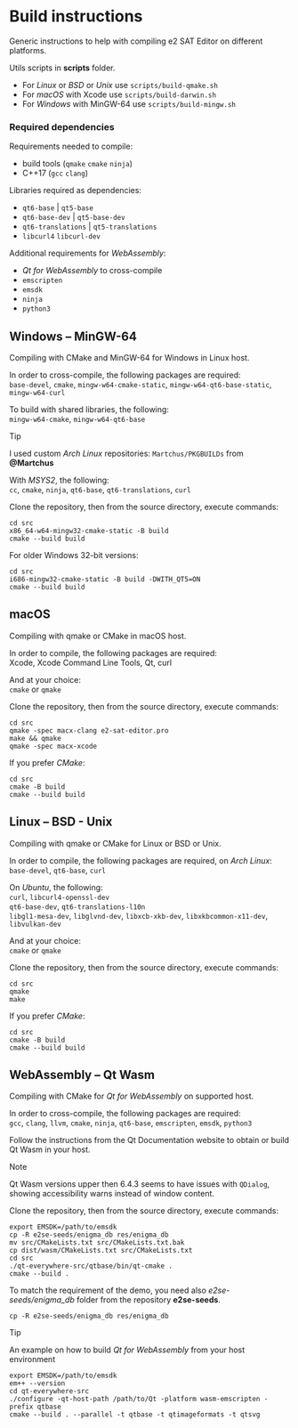 # Build instructions

Generic instructions to help with compiling e2 SAT Editor on different platforms.

Utils scripts in **scripts** folder.

- For *Linux* or *BSD* or *Unix* use `scripts/build-qmake.sh`
- For *macOS* with Xcode use `scripts/build-darwin.sh`
- For *Windows* with MinGW-64 use `scripts/build-mingw.sh`


### Required dependencies

Requirements needed to compile:
- build tools (`qmake` `cmake` `ninja`)
- C++17 (`gcc` `clang`)

Libraries required as dependencies:
- `qt6-base` \| `qt5-base`
- `qt6-base-dev` \| `qt5-base-dev`
- `qt6-translations` \| `qt5-translations`
- `libcurl4` `libcurl-dev`

Additional requirements for *WebAssembly*:
- *Qt for WebAssembly* to cross-compile
- `emscripten`
- `emsdk`
- `ninja`
- `python3`


## Windows – MinGW-64

Compiling with CMake and MinGW-64 for Windows in Linux host.

In order to cross-compile, the following packages are required:  
`base-devel`, `cmake`, `mingw-w64-cmake-static`, `mingw-w64-qt6-base-static`, `mingw-w64-curl`
 
To build with shared libraries, the following:  
`mingw-w64-cmake`, `mingw-w64-qt6-base`

> [!TIP]
> I used custom *Arch Linux* repositories: `Martchus/PKGBUILDs` from **@Martchus**

With *MSYS2*, the following:  
`cc`, `cmake`, `ninja`, `qt6-base`, `qt6-translations`, `curl`

Clone the repository, then from the source directory, execute commands:
```
cd src
x86_64-w64-mingw32-cmake-static -B build
cmake --build build
```

For older Windows 32-bit versions:
```
cd src
i686-mingw32-cmake-static -B build -DWITH_QT5=ON
cmake --build build
```


## macOS

Compiling with qmake or CMake in macOS host.

In order to compile, the following packages are required:  
Xcode, Xcode Command Line Tools, Qt, curl

And at your choice:  
`cmake` or `qmake`

Clone the repository, then from the source directory, execute commands:
```
cd src
qmake -spec macx-clang e2-sat-editor.pro
make && qmake
qmake -spec macx-xcode
```

If you prefer *CMake*:
```
cd src
cmake -B build
cmake --build build
```


## Linux – BSD - Unix

Compiling with qmake or CMake for Linux or BSD or Unix.

In order to compile, the following packages are required, on *Arch Linux*:  
`base-devel`, `qt6-base`, `curl`

On *Ubuntu*, the following:  
`curl`, `libcurl4-openssl-dev`  
`qt6-base-dev`, `qt6-translations-l10n`  
`libgl1-mesa-dev`, `libglvnd-dev`, `libxcb-xkb-dev`, `libxkbcommon-x11-dev`, `libvulkan-dev`

And at your choice:  
`cmake` or `qmake`

Clone the repository, then from the source directory, execute commands:
```
cd src
qmake
make
```

If you prefer *CMake*:
```
cd src
cmake -B build
cmake --build build
```


## WebAssembly – Qt Wasm

Compiling with CMake for *Qt for WebAssembly* on supported host.

In order to cross-compile, the following packages are required:  
`gcc`, `clang`, `llvm`, `cmake`, `ninja`, `qt6-base`, `emscripten`, `emsdk`, `python3`

Follow the instructions from the Qt Documentation website to obtain or build Qt Wasm in your host.

> [!NOTE]
> Qt Wasm versions upper then 6.4.3 seems to have issues with `QDialog`, showing accessibility warns instead of window content.

Clone the repository, then from the source directory, execute commands:
```
export EMSDK=/path/to/emsdk
cp -R e2se-seeds/enigma_db res/enigma_db
mv src/CMakeLists.txt src/CMakeLists.txt.bak
cp dist/wasm/CMakeLists.txt src/CMakeLists.txt
cd src
./qt-everywhere-src/qtbase/bin/qt-cmake .
cmake --build .
```

To match the requirement of the demo, you need also *e2se-seeds/enigma_db* folder from the repository **e2se-seeds**.
```
cp -R e2se-seeds/enigma_db res/enigma_db
```

> [!TIP]
> An example on how to build *Qt for WebAssembly* from your host environment

```
export EMSDK=/path/to/emsdk
em++ --version
cd qt-everywhere-src
./configure -qt-host-path /path/to/Qt -platform wasm-emscripten -prefix qtbase
cmake --build . --parallel -t qtbase -t qtimageformats -t qtsvg
```

